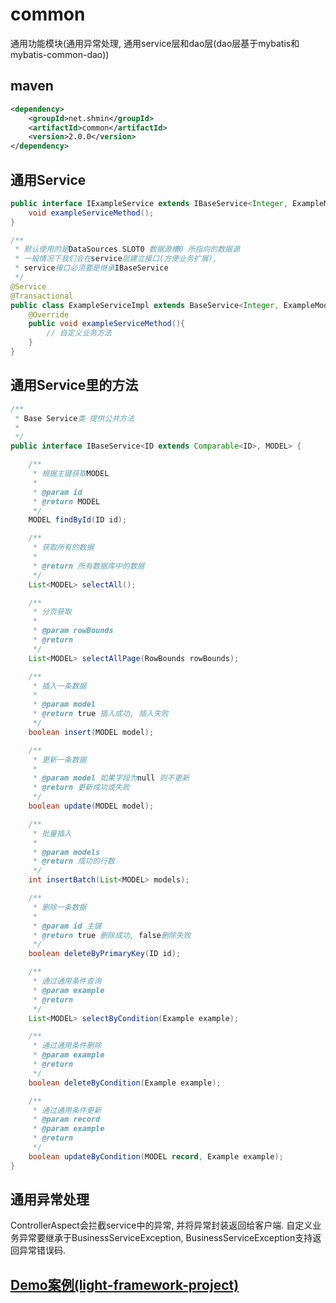 # common
通用功能模块(通用异常处理, 通用service层和dao层(dao层基于mybatis和mybatis-common-dao))
## maven
```xml
<dependency>
    <groupId>net.shmin</groupId>
    <artifactId>common</artifactId>
    <version>2.0.0</version>
</dependency>
```
## 通用Service
```java
public interface IExampleService extends IBaseService<Integer, ExampleModel> {
    void exampleServiceMethod();
}
```
```java
/**
 * 默认使用的是DataSources.SLOT0 数据源槽0 所指向的数据源
 * 一般情况下我们会在service层建立接口(方便业务扩展), 
 * service接口必须要是继承IBaseService
 */
@Service
@Transactional
public class ExampleServiceImpl extends BaseService<Integer, ExampleModel> implements IExampleService{
    @Override
    public void exampleServiceMethod(){
        // 自定义业务方法
    }
}
```

## 通用Service里的方法
```java
/**
 * Base Service类 提供公共方法
 * 
 */
public interface IBaseService<ID extends Comparable<ID>, MODEL> {

    /**
     * 根据主键获取MODEL
     *
     * @param id
     * @return MODEL
     */
    MODEL findById(ID id);

    /**
     * 获取所有的数据
     *
     * @return 所有数据库中的数据
     */
    List<MODEL> selectAll();

    /**
     * 分页获取
     *
     * @param rowBounds
     * @return
     */
    List<MODEL> selectAllPage(RowBounds rowBounds);

    /**
     * 插入一条数据
     *
     * @param model
     * @return true 插入成功, 插入失败
     */
    boolean insert(MODEL model);

    /**
     * 更新一条数据
     *
     * @param model 如果字段为null 则不更新
     * @return 更新成功或失败
     */
    boolean update(MODEL model);

    /**
     * 批量插入
     *
     * @param models
     * @return 成功的行数
     */
    int insertBatch(List<MODEL> models);

    /**
     * 删除一条数据
     *
     * @param id 主键
     * @return true 删除成功, false删除失败
     */
    boolean deleteByPrimaryKey(ID id);

    /**
     * 通过通用条件查询
     * @param example
     * @return
     */
    List<MODEL> selectByCondition(Example example);

    /**
     * 通过通用条件删除
     * @param example
     * @return
     */
    boolean deleteByCondition(Example example);

    /**
     * 通过通用条件更新
     * @param record
     * @param example
     * @return
     */
    boolean updateByCondition(MODEL record, Example example);
}
```
## 通用异常处理
ControllerAspect会拦截service中的异常, 并将异常封装返回给客户端.
自定义业务异常要继承于BusinessServiceException, BusinessServiceException支持返回异常错误码.

## [Demo案例(light-framework-project)](https://github.com/shangmin1990/light-framework-project)